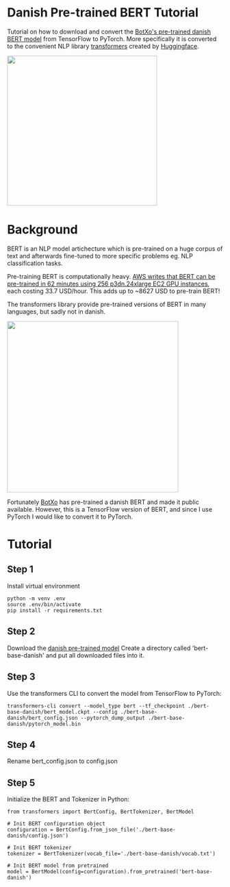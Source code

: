 # Danish Pre-trained BERT Tutorial
Tutorial on how to download and convert the [BotXo's pre-trained danish BERT model](https://github.com/botxo/nordic_bert) from TensorFlow to PyTorch. More specifically it is converted to the convenient NLP library [transformers](https://github.com/huggingface/transformers) created by [Huggingface](https://huggingface.co/).

<img src="https://user-images.githubusercontent.com/39537120/92368737-66794280-f0f8-11ea-9ff7-51a72222a668.png" width="350">


# Background
BERT is an NLP model artichecture which is pre-trained on a huge corpus of text and afterwards fine-tuned to more specific problems eg. NLP classification tasks. 

Pre-training BERT is computationally heavy. [AWS writes that BERT can be pre-trained in 62 minutes using 256 p3dn.24xlarge EC2 GPU instances](https://aws.amazon.com/blogs/machine-learning/amazon-web-services-achieves-fastest-training-times-for-bert-and-mask-r-cnn/), each costing 33.7 USD/hour. 
This adds up to ~8627 USD to pre-train BERT!

The transformers library provide pre-trained versions of BERT in many languages, but sadly not in danish. 

<img src="https://user-images.githubusercontent.com/39537120/91264134-d38fee00-e770-11ea-83d9-45ad39fa47d6.png" width="400">

Fortunately [BotXo](https://github.com/botxo) has pre-trained a danish BERT and made it public available. However, this is a TensorFlow version of BERT, and since I use PyTorch I would like to convert it to PyTorch.

# Tutorial
## Step 1
Install virtual environment
```
python -m venv .env
source .env/bin/activate
pip install -r requirements.txt
```

## Step 2
Download the [danish pre-trained model](https://www.dropbox.com/s/19cjaoqvv2jicq9/danish_bert_uncased_v2.zip?dl=1)
Create a directory called 'bert-base-danish' and put all downloaded files into it.

## Step 3
Use the transformers CLI to convert the model from TensorFlow to PyTorch:
```
transformers-cli convert --model_type bert --tf_checkpoint ./bert-base-danish/bert_model.ckpt --config ./bert-base-danish/bert_config.json --pytorch_dump_output ./bert-base-danish/pytorch_model.bin
```

## Step 4
Rename bert_config.json to config.json

## Step 5
Initialize the BERT and Tokenizer in Python:
```
from transformers import BertConfig, BertTokenizer, BertModel

# Init BERT configuration object
configuration = BertConfig.from_json_file('./bert-base-danish/config.json')

# Init BERT tokenizer
tokenizer = BertTokenizer(vocab_file='./bert-base-danish/vocab.txt')

# Init BERT model from pretrained
model = BertModel(config=configuration).from_pretrained('bert-base-danish')
```

